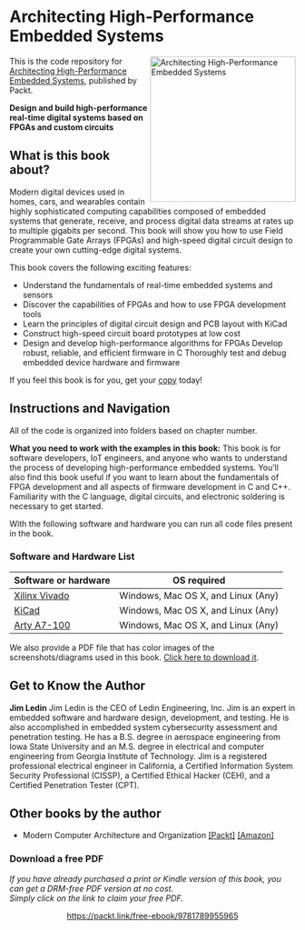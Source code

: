 



# Architecting High-Performance Embedded Systems

<a href="https://www.packtpub.com/product/architecting-high-performance-embedded-systems/9781789955965?utm_source=github&utm_medium=repository&utm_campaign=9781789955965"><img src="https://static.packt-cdn.com/products/9781789955965/cover/smaller" alt="Architecting High-Performance Embedded Systems" height="256px" align="right"></a>

This is the code repository for [Architecting High-Performance Embedded Systems](https://www.packtpub.com/product/architecting-high-performance-embedded-systems/9781789955965?utm_source=github&utm_medium=repository&utm_campaign=9781789955965), published by Packt.

**Design and build high-performance real-time digital systems based on FPGAs and custom circuits**

## What is this book about?
Modern digital devices used in homes, cars, and wearables contain highly sophisticated computing capabilities composed of embedded systems that generate, receive, and process digital data streams at rates up to multiple gigabits per second. This book will show you how to use Field Programmable Gate Arrays (FPGAs) and high-speed digital circuit design to create your own cutting-edge digital systems. 

This book covers the following exciting features:
* Understand the fundamentals of real-time embedded systems and sensors
* Discover the capabilities of FPGAs and how to use FPGA development tools
* Learn the principles of digital circuit design and PCB layout with KiCad
* Construct high-speed circuit board prototypes at low cost
* Design and develop high-performance algorithms for FPGAs
Develop robust, reliable, and efficient firmware in C
Thoroughly test and debug embedded device hardware and firmware

If you feel this book is for you, get your [copy](https://www.amazon.com/dp/1789955963) today!

## Instructions and Navigation
All of the code is organized into folders based on chapter number.

**What you need to work with the examples in this book:**
This book is for software developers, IoT engineers, and anyone who wants to understand the process of developing high-performance embedded systems. You’ll also find this book useful if you want to learn about the fundamentals of FPGA development and all aspects of firmware development in C and C++. Familiarity with the C language, digital circuits, and electronic soldering is necessary to get started.

With the following software and hardware you can run all code files present in the book.
### Software and Hardware List
| Software or hardware | OS required |
| ------------------------------------ | ----------------------------------- |
| [Xilinx Vivado](https://www.xilinx.com/support/download.html) | Windows, Mac OS X, and Linux (Any) |
| [KiCad](https://kicad.org/download/) | Windows, Mac OS X, and Linux (Any) |
| [Arty A7-100](https://www.xilinx.com/products/boards-and-kits/1-w51quh.html) | Windows, Mac OS X, and Linux (Any) |

We also provide a PDF file that has color images of the screenshots/diagrams used in this book. [Click here to download it](https://static.packt-cdn.com/downloads/9781789955965_ColorImages.pdf).

## Get to Know the Author
**Jim Ledin**
Jim Ledin is the CEO of Ledin Engineering, Inc. Jim is an expert in embedded software and hardware design, development, and testing. He is also accomplished in embedded system cybersecurity assessment and penetration testing. He has a B.S. degree in aerospace engineering from Iowa State University and an M.S. degree in electrical and computer engineering from Georgia Institute of Technology. Jim is a registered professional electrical engineer in California, a Certified Information System Security Professional (CISSP), a Certified Ethical Hacker (CEH), and a Certified Penetration Tester (CPT).

## Other books by the author
* Modern Computer Architecture and Organization [[Packt]](https://www.packtpub.com/in/cloud-networking/modern-computer-architecture-and-organization?utm_source=github&utm_medium=repository&utm_campaign=9781838984397) [[Amazon]](https://www.amazon.com/dp/1838984399)
### Download a free PDF

 <i>If you have already purchased a print or Kindle version of this book, you can get a DRM-free PDF version at no cost.<br>Simply click on the link to claim your free PDF.</i>
<p align="center"> <a href="https://packt.link/free-ebook/9781789955965">https://packt.link/free-ebook/9781789955965 </a> </p>
